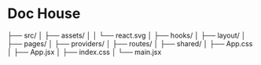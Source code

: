 # Doc House

├── src/
│   ├── assets/
│   │   └── react.svg
│   ├── hooks/
│   ├── layout/
│   ├── pages/
│   ├── providers/
│   ├── routes/
│   ├── shared/
│   ├── App.css
│   ├── App.jsx
│   ├── index.css
│   └── main.jsx